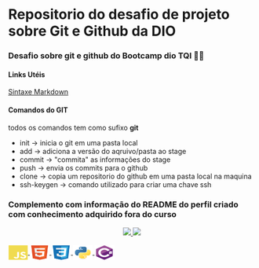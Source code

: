 # Repositorio do desafio de projeto sobre Git e Github da DIO

### Desafio sobre git e github do Bootcamp dio **TQI** 👨‍💻

#### **Links Utéis**
[Sintaxe Markdown](https://www.markdownguide.org/basic-syntax/)

#### **Comandos do GIT**
todos os comandos tem como sufixo **git**
 - init -> inicia o git em uma pasta local
 - add -> adiciona a versão do aqruivo/pasta ao stage
 - commit -> "commita" as informações do stage
 - push -> envia os commits para o github
 - clone -> copia um repositorio do github em uma pasta local na maquina
 - ssh-keygen -> comando utilizado para criar uma chave ssh


### Complemento com informação do README do perfil criado com conhecimento adquirido fora do curso
<div align="center">
  <a href="https://github.com/rafaballerini">
  <img height="180em" src="https://github-readme-stats.vercel.app/api?username=patrickdmatos&show_icons=true&theme=dark&include_all_commits=true&count_private=true"/>
  <img height="180em" src="https://github-readme-stats.vercel.app/api/top-langs/?username=patrickdmatos&layout=compact&langs_count=7&theme=dark"/>
</div>
<div style="display: inline_block"><br>
  <img align="center" alt="Rafa-Js" height="30" width="40" src="https://raw.githubusercontent.com/devicons/devicon/master/icons/javascript/javascript-plain.svg">
  <img align="center" alt="Rafa-HTML" height="30" width="40" src="https://raw.githubusercontent.com/devicons/devicon/master/icons/html5/html5-original.svg">
  <img align="center" alt="Rafa-CSS" height="30" width="40" src="https://raw.githubusercontent.com/devicons/devicon/master/icons/css3/css3-original.svg">
  <img align="center" alt="Rafa-Python" height="30" width="40" src="https://raw.githubusercontent.com/devicons/devicon/master/icons/python/python-original.svg">
  <img align="center" alt="Rafa-Csharp" height="30" width="40" src="https://raw.githubusercontent.com/devicons/devicon/master/icons/csharp/csharp-original.svg">
</div>
